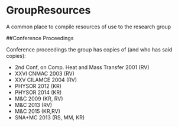 # GroupResources
A common place to compile resources of use to the research group

##Conference Proceedings

Conference proceedings the group has copies of (and who has said copies):


* 2nd Conf, on Comp. Heat and Mass Transfer 2001 (RV)
* XXVI CNMAC 2003 (RV)
* XXV CILAMCE 2004 (RV)
* PHYSOR 2012 (KR)
* PHYSOR 2014 (KR)
* M&C 2009 (KR, RV)
* M&C 2013 (RV)
* M&C 2015 (KR,RV)
* SNA+MC 2013 (RS, MM, KR)
